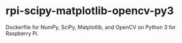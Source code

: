 # rpi-scipy-matplotlib-opencv-py3
Dockerfile for NumPy, SciPy, Matplotlib, and OpenCV on Python 3 for Raspberry Pi.
